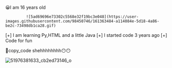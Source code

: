 😀I am 16 years old

             ![5ad69696e73302c5568e32f19bc3e048](https://user-images.githubusercontent.com/98450746/161363484-a114084e-5d18-4a86-be2c-73498db1ca28.gif)

[+] I am learning Py,HTML and a little Java
[+] I started code 3 years ago
[+] Code for fun

🐶copy_code shehhhhhhhh😶😶

![51976381633_cb2ed73146_o](https://user-images.githubusercontent.com/98450746/161363431-b32d961f-dcbe-4b81-bed1-cefa964eab8a.jpg) 
